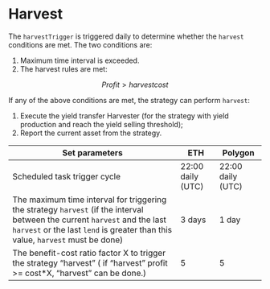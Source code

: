 # Harvest

The `harvestTrigger` is triggered daily to determine whether the `harvest` conditions are met. The two conditions are:

1. &#x20;Maximum time interval is exceeded.
2. &#x20;The harvest rules are met:

$$
Profit  > harvest cost
$$

If any of the above conditions are met, the strategy can perform `harvest`:

1. Execute the yield transfer Harvester (for the strategy with yield production and reach the yield selling threshold);
2. Report the current asset from the strategy.

| Set parameters                                                                                                                                                                                               | ETH               | Polygon           |
| ------------------------------------------------------------------------------------------------------------------------------------------------------------------------------------------------------------ | ----------------- | ----------------- |
| Scheduled task trigger cycle                                                                                                                                                                                 | 22:00 daily (UTC) | 22:00 daily (UTC) |
| The maximum time interval for triggering the strategy `harvest` (if the interval between the current `harvest` and the last `harvest` or the last `lend` is greater than this value, `harvest` must be done) | 3 days            | 1 day             |
| The benefit-cost ratio factor X to trigger the strategy “harvest” ( if “harvest” profit >= cost\*X, “harvest” can be done.)                                                                                  | 5                 | 5                 |

###

####

